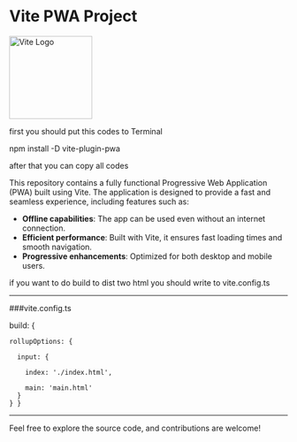 # Vite PWA Project

<img src="https://vitejs.dev/logo.svg" alt="Vite Logo" width="150"/>

first you should put this codes to Terminal 

npm install -D vite-plugin-pwa

after that you can copy all codes 

This repository contains a fully functional Progressive Web Application (PWA) built using Vite. The application is designed to provide a fast and seamless experience, including features such as:

- **Offline capabilities**: The app can be used even without an internet connection.
- **Efficient performance**: Built with Vite, it ensures fast loading times and smooth navigation.
- **Progressive enhancements**: Optimized for both desktop and mobile users.

if you want to do build to dist two html you should write to vite.config.ts 
___________________________________________________________________________________________________________________________________________________________________________
###vite.config.ts 
  
  build: {  
  
    rollupOptions: {
    
      input: {
      
        index: './index.html',
        
        main: 'main.html'        
      }
    } }
  
______________________________________________________________________________________________________________________________________________________________________________
Feel free to explore the source code, and contributions are welcome!
